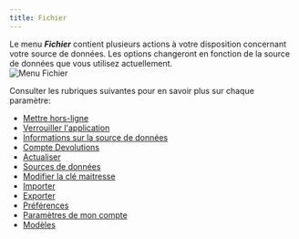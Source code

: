 ```yaml
---
title: Fichier
---
```

Le menu ***Fichier*** contient plusieurs actions à votre disposition concernant votre source de données. Les options changeront en fonction de la source de données que vous utilisez actuellement.  
![Menu Fichier](/img/fr/rdm/mac/RdmMac4008.png) 

Consulter les rubriques suivantes pour en savoir plus sur chaque paramètre:  

* [Mettre hors-ligne](/fr/rdm/mac/commands/file/go-offline/) 
* [Verrouiller l'application](/fr/rdm/mac/commands/file/lock-application/) 
* [Informations sur la source de données](/fr/rdm/mac/commands/file/data-source-information/) 
* [Compte Devolutions](/fr/rdm/mac/commands/file/devolutions-account/) 
* [Actualiser](/fr/rdm/mac/commands/file/backup/refresh/) 
* [Sources de données](/fr/rdm/mac/commands/file/data-sources/overview/) 
* [Modifier la clé maitresse](/fr/rdm/mac/commands/file/manage-password/) 
* [Importer](/fr/rdm/mac/commands/file/import/overview/) 
* [Exporter](/fr/rdm/mac/commands/file/export/overview/) 
* [Préférences](/fr/rdm/mac/commands/file/preferences/general/) 
* [Paramètres de mon compte](/fr/rdm/mac/commands/file/my-account-settings/) 
* [Modèles](/fr/rdm/mac/commands/file/templates/) 
